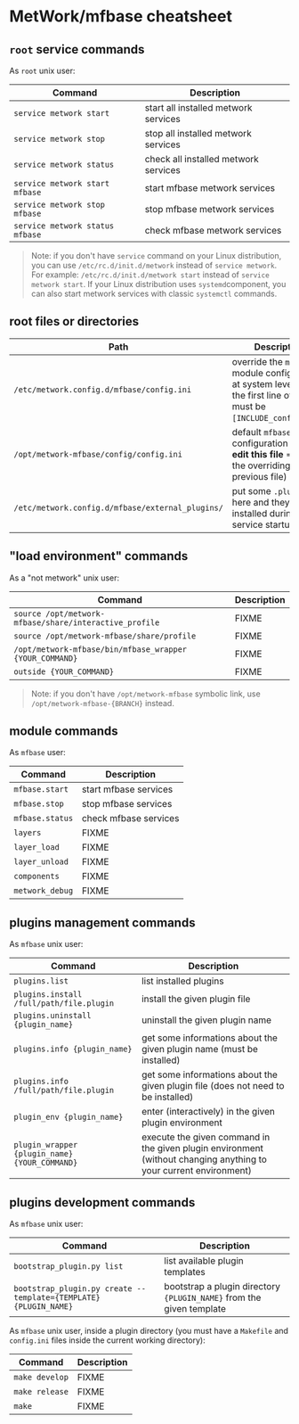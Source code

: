 # MetWork/mfbase cheatsheet



## `root` service commands

As `root` unix user:

| Command | Description |
| --- | --- |
| `service metwork start` | start all installed metwork services |
| `service metwork stop` | stop all installed metwork services |
| `service metwork status` | check all installed metwork services |
| `service metwork start mfbase` | start mfbase metwork services |
| `service metwork stop mfbase` | stop mfbase metwork services |
| `service metwork status mfbase` | check mfbase metwork services |

> Note: if you don't have `service` command on your Linux distribution, you can use `/etc/rc.d/init.d/metwork` instead of `service metwork`. For example: `/etc/rc.d/init.d/metwork start` instead of `service metwork start`. If your Linux distribution uses `systemd`component, you can also start metwork services with classic `systemctl` commands.



## root files or directories

| Path | Description |
| --- | --- |
| `/etc/metwork.config.d/mfbase/config.ini` | override the `mfbase` module configuration at system level (note: the first line of this file must be `[INCLUDE_config.ini]`) |
| `/opt/metwork-mfbase/config/config.ini` | default `mfbase` module configuration (**do not edit this file** => use the overriding previous file) |
| `/etc/metwork.config.d/mfbase/external_plugins/` | put some `.plugin` files here and they will be installed during `mfbase` service startup |


## "load environment" commands

As a "not metwork" unix user:

| Command | Description |
| --- | --- |
| `source /opt/metwork-mfbase/share/interactive_profile` | FIXME |
| `source /opt/metwork-mfbase/share/profile` | FIXME |
| `/opt/metwork-mfbase/bin/mfbase_wrapper {YOUR_COMMAND}`| FIXME |
| `outside {YOUR_COMMAND}`| FIXME |

> Note: if you don't have `/opt/metwork-mfbase` symbolic link, use `/opt/metwork-mfbase-{BRANCH}` instead.

## module commands


As `mfbase` user:


| Command | Description |
| --- | --- |
| `mfbase.start` | start mfbase services |
| `mfbase.stop` | stop mfbase services |
| `mfbase.status` | check mfbase services |
| `layers` | FIXME |
| `layer_load` | FIXME |
| `layer_unload` | FIXME | 
| `components` | FIXME | 
| `metwork_debug` | FIXME |


## plugins management commands

As `mfbase` unix user:

| Command | Description |
| --- | --- |
| `plugins.list` | list installed plugins |
| `plugins.install /full/path/file.plugin` | install the given plugin file |
| `plugins.uninstall {plugin_name}` | uninstall the given plugin name |
| `plugins.info {plugin_name}` | get some informations about the given plugin name (must be installed) |
| `plugins.info /full/path/file.plugin` | get some informations about the given plugin file (does not need to be installed) |
| `plugin_env {plugin_name}` | enter (interactively) in the given plugin environment |
| `plugin_wrapper {plugin_name} {YOUR_COMMAND}` | execute the given command in the given plugin environment (without changing anything to your current environment) |



## plugins development commands

As `mfbase` unix user:

| Command | Description |
| --- | --- |
| `bootstrap_plugin.py list` | list available plugin templates |
| `bootstrap_plugin.py create --template={TEMPLATE} {PLUGIN_NAME}` | bootstrap a plugin directory `{PLUGIN_NAME}` from the given template  |

As `mfbase` unix user, inside a plugin directory (you must have a `Makefile` and `config.ini` files inside the current working directory):

| Command | Description |
| --- | --- |
| `make develop`| FIXME |
| `make release`| FIXME |
| `make`| FIXME |



